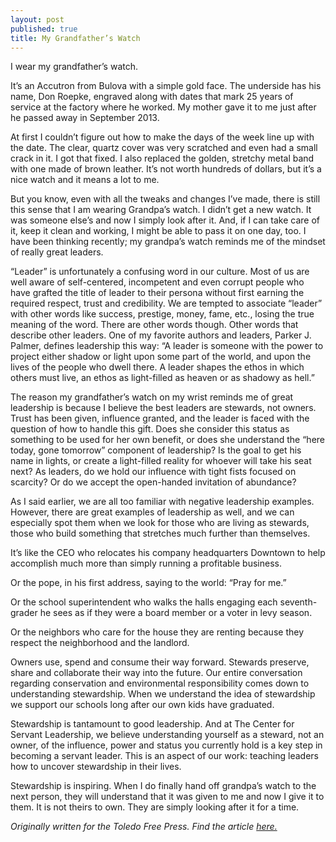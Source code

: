 ```yaml
---
layout: post
published: true
title: My Grandfather’s Watch
---
```


I wear my grandfather’s watch.

It’s an Accutron from Bulova with a simple gold face. The underside has his name, Don Roepke, engraved along with dates that mark 25 years of service at the factory where he worked. My mother gave it to me just after he passed away in September 2013.

At first I couldn’t figure out how to make the days of the week line up with the date. The clear, quartz cover was very scratched and even had a small crack in it. I got that fixed. I also replaced the golden, stretchy metal band with one made of brown leather. It’s not worth hundreds of dollars, but it’s a nice watch and it means a lot to me.

But you know, even with all the tweaks and changes I’ve made, there is still this sense that I am wearing Grandpa’s watch. I didn’t get a new watch. It was someone else’s and now I simply look after it. And, if I can take care of it, keep it clean and working, I might be able to pass it on one day, too. I have been thinking recently; my grandpa’s watch reminds me of the mindset of really great leaders.

“Leader” is unfortunately a confusing word in our culture. Most of us are well aware of self-centered, incompetent and even corrupt people who have grafted the title of leader to their persona without first earning the required respect, trust and credibility. We are tempted to associate “leader” with other words like success, prestige, money, fame, etc., losing the true meaning of the word. There are other words though. Other words that describe other leaders. One of my favorite authors and leaders, Parker J. Palmer, defines leadership this way: “A leader is someone with the power to project either shadow or light upon some part of the world, and upon the lives of the people who dwell there. A leader shapes the ethos in which others must live, an ethos as light-filled as heaven or as shadowy as hell.”

The reason my grandfather’s watch on my wrist reminds me of great leadership is because I believe the best leaders are stewards, not owners. Trust has been given, influence granted, and the leader is faced with the question of how to handle this gift. Does she consider this status as something to be used for her own benefit, or does she understand the “here today, gone tomorrow” component of leadership? Is the goal to get his name in lights, or create a light-filled reality for whoever will take his seat next? As leaders, do we hold our influence with tight fists focused on scarcity? Or do we accept the open-handed invitation of abundance?

As I said earlier, we are all too familiar with negative leadership examples. However, there are great examples of leadership as well, and we can especially spot them when we look for those who are living as stewards, those who build something that stretches much further than themselves.

It’s like the CEO who relocates his company headquarters Downtown to help accomplish much more than simply running a profitable business.

Or the pope, in his first address, saying to the world: “Pray for me.”

Or the school superintendent who walks the halls engaging each seventh-grader he sees as if they were a board member or a voter in levy season.

Or the neighbors who care for the house they are renting because they respect the neighborhood and the landlord.

Owners use, spend and consume their way forward. Stewards preserve, share and collaborate their way into the future. Our entire conversation regarding conservation and environmental responsibility comes down to understanding stewardship. When we understand the idea of stewardship we support our schools long after our own kids have graduated.

Stewardship is tantamount to good leadership. And at The Center for Servant Leadership, we believe understanding yourself as a steward, not an owner, of the influence, power and status you currently hold is a key step in becoming a servant leader. This is an aspect of our work: teaching leaders how to uncover stewardship in their lives.

Stewardship is inspiring. When I do finally hand off grandpa’s watch to the next person, they will understand that it was given to me and now I give it to them. It is not theirs to own. They are simply looking after it for a time.


*Originally written for the Toledo Free Press. Find the article [here.](http://www.toledofreepress.com/2015/01/03/melden-my-grandfathers-watch/)*